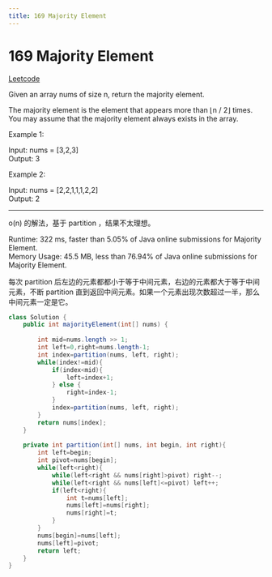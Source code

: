```yaml
---
title: 169 Majority Element
---
```


# 169 Majority Element

[Leetcode](https://leetcode.com/problems/majority-element/)

Given an array nums of size n, return the majority element.

The majority element is the element that appears more than ⌊n / 2⌋ times. You may assume that the majority element always exists in the array.

 

Example 1:

Input: nums = [3,2,3]  
Output: 3  

Example 2:

Input: nums = [2,2,1,1,1,2,2]  
Output: 2  


---

o(n) 的解法，基于 partition ，结果不太理想。

Runtime: 322 ms, faster than 5.05% of Java online submissions for Majority Element.  
Memory Usage: 45.5 MB, less than 76.94% of Java online submissions for Majority Element.  

每次 partition 后左边的元素都都小于等于中间元素，右边的元素都大于等于中间元素，不断 partition 直到返回中间元素。如果一个元素出现次数超过一半，那么中间元素一定是它。

```java
class Solution {
    public int majorityElement(int[] nums) {
        
        int mid=nums.length >> 1;
        int left=0,right=nums.length-1;
        int index=partition(nums, left, right);
        while(index!=mid){
            if(index<mid){
                left=index+1;
            } else {
                right=index-1;
            }
            index=partition(nums, left, right);
        }
        return nums[index];
    }
    
    private int partition(int[] nums, int begin, int right){
        int left=begin;
        int pivot=nums[begin];
        while(left<right){
            while(left<right && nums[right]>pivot) right--;
            while(left<right && nums[left]<=pivot) left++;
            if(left<right){
                int t=nums[left];
                nums[left]=nums[right];
                nums[right]=t;
            }
        }
        nums[begin]=nums[left];
        nums[left]=pivot;
        return left;
    }
}
```